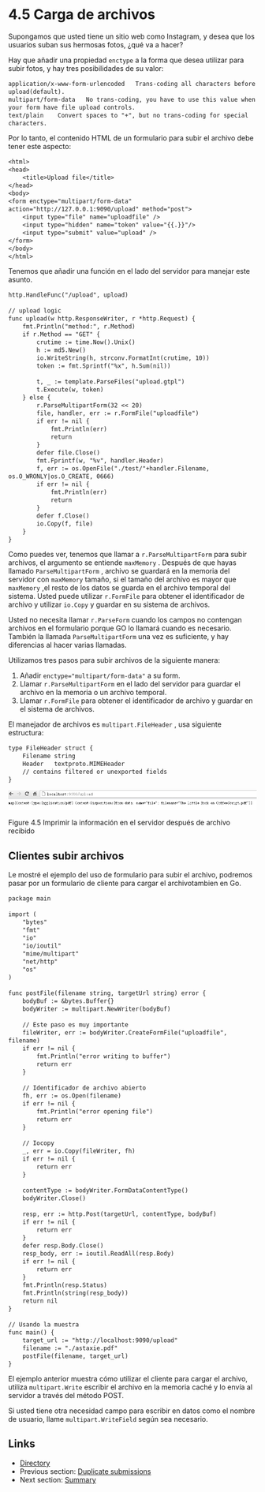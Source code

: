 # 4.5 Carga de archivos

Supongamos que usted tiene un sitio web como Instagram, y desea que los usuarios suban sus hermosas fotos, ¿qué va a hacer?

Hay que añadir una propiedad `enctype` a la forma que desea utilizar para subir fotos, y hay tres posibilidades de su valor:

	application/x-www-form-urlencoded   Trans-coding all characters before upload(default).
	multipart/form-data   No trans-coding, you have to use this value when your form have file upload controls.
	text/plain    Convert spaces to "+", but no trans-coding for special characters.

Por lo tanto, el contenido HTML de un formulario para subir el archivo debe tener este aspecto:

	<html>
	<head>
    	<title>Upload file</title>
	</head>
	<body>
	<form enctype="multipart/form-data" action="http://127.0.0.1:9090/upload" method="post">
  		<input type="file" name="uploadfile" />
  		<input type="hidden" name="token" value="{{.}}"/>
  		<input type="submit" value="upload" />
	</form>
	</body>
	</html>

Tenemos que añadir una función en el lado del servidor para manejar este asunto.

	http.HandleFunc("/upload", upload)

	// upload logic
	func upload(w http.ResponseWriter, r *http.Request) {
    	fmt.Println("method:", r.Method)
    	if r.Method == "GET" {
        	crutime := time.Now().Unix()
        	h := md5.New()
        	io.WriteString(h, strconv.FormatInt(crutime, 10))
        	token := fmt.Sprintf("%x", h.Sum(nil))

        	t, _ := template.ParseFiles("upload.gtpl")
        	t.Execute(w, token)
    	} else {
        	r.ParseMultipartForm(32 << 20)
        	file, handler, err := r.FormFile("uploadfile")
        	if err != nil {
            	fmt.Println(err)
            	return
        	}
        	defer file.Close()
        	fmt.Fprintf(w, "%v", handler.Header)
        	f, err := os.OpenFile("./test/"+handler.Filename, os.O_WRONLY|os.O_CREATE, 0666)
        	if err != nil {
            	fmt.Println(err)
            	return
        	}
        	defer f.Close()
        	io.Copy(f, file)
    	}
	}

Como puedes ver, tenemos que llamar a `r.ParseMultipartForm` para subir archivos, el argumento se entiende `maxMemory` . Después de que hayas llamado `ParseMultipartForm` , archivo se guardará en la memoria del servidor con `maxMemory` tamaño, si el tamaño del archivo es mayor que `maxMemory` ,el resto de los datos se guarda en el archivo temporal del sistema. Usted puede utilizar `r.FormFile` para obtener el identificador de archivo y utilizar `io.Copy` y guardar en su sistema de archivos.

Usted no necesita llamar `r.ParseForm` cuando los campos no contengan archivos en el formulario porque GO lo llamará cuando es necesario. También la llamada `ParseMultipartForm` una vez es suficiente, y hay diferencias al hacer varias llamadas.

Utilizamos tres pasos para subir archivos de la siguiente manera:

1. Añadir `enctype="multipart/form-data"` a su form.
2. Llamar `r.ParseMultipartForm` en el lado del servidor para guardar el archivo en la memoria o un archivo temporal.
3. Llamar `r.FormFile` para obtener el identificador de archivo y guardar en el sistema de archivos.

El manejador de archivos es `multipart.FileHeader` , usa siguiente estructura:

	type FileHeader struct {
    	Filename string
    	Header   textproto.MIMEHeader
    	// contains filtered or unexported fields
	}

![](images/4.5.upload2.png?raw=true)

Figure 4.5 Imprimir la información en el servidor después de archivo recibido

## Clientes subir archivos

Le mostré el ejemplo del uso de formulario para subir el archivo, podremos pasar por un formulario de cliente para cargar el archivotambien en Go.

	package main

	import (
	    "bytes"
	    "fmt"
	    "io"
	    "io/ioutil"
	    "mime/multipart"
	    "net/http"
	    "os"
	)

	func postFile(filename string, targetUrl string) error {
	    bodyBuf := &bytes.Buffer{}
	    bodyWriter := multipart.NewWriter(bodyBuf)
	
	    // Este paso es muy importante
	    fileWriter, err := bodyWriter.CreateFormFile("uploadfile", filename)
	    if err != nil {
	        fmt.Println("error writing to buffer")
	        return err
	    }
	
	    // Identificador de archivo abierto
	    fh, err := os.Open(filename)
	    if err != nil {
	        fmt.Println("error opening file")
	        return err
	    }
	
	    // Iocopy
	    _, err = io.Copy(fileWriter, fh)
	    if err != nil {
	        return err
	    }
	
	    contentType := bodyWriter.FormDataContentType()
	    bodyWriter.Close()
	
	    resp, err := http.Post(targetUrl, contentType, bodyBuf)
	    if err != nil {
	        return err
	    }
	    defer resp.Body.Close()
	    resp_body, err := ioutil.ReadAll(resp.Body)
	    if err != nil {
	        return err
	    }
	    fmt.Println(resp.Status)
	    fmt.Println(string(resp_body))
	    return nil
	}

	// Usando la muestra
	func main() {
	    target_url := "http://localhost:9090/upload"
	    filename := "./astaxie.pdf"
	    postFile(filename, target_url)
	}

El ejemplo anterior muestra cómo utilizar el cliente para cargar el archivo, utiliza `multipart.Write` escribir el archivo en la memoria caché y lo envía al servidor a través del método POST.

Si usted tiene otra necesidad campo para escribir en datos como el nombre de usuario, llame `multipart.WriteField` según sea necesario.

## Links

- [Directory](preface.md)
- Previous section: [Duplicate submissions](04.4.md)
- Next section: [Summary](04.6.md)
